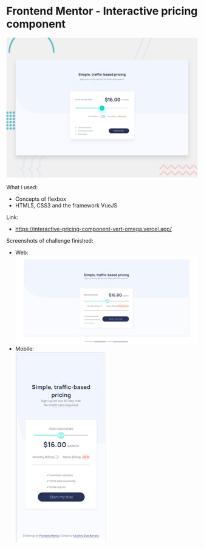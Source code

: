 # Frontend Mentor - Interactive pricing component

![Design preview for the Interactive pricing component coding challenge](./design/desktop-preview.jpg)

What i used:
- Concepts of flexbox
- HTML5, CSS3 and the framework VueJS

Link:
- https://interactive-pricing-component-vert-omega.vercel.app/  

Screenshots of challenge finished:
- Web:  
[<img src="./images/web.png"/>](./images/web.png)    
- Mobile:  
[<img src="./images/mobile.png"/>](./images/mobile.png)  
